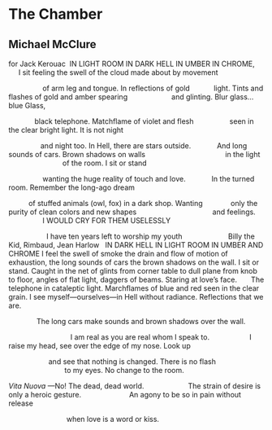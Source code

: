 # The Chamber
## Michael McClure
for Jack Kerouac ﻿
IN LIGHT ROOM IN DARK HELL IN UMBER IN CHROME,
     I sit feeling the swell of the cloud made about by movement

                 of arm leg and tongue. In reflections of gold
           light. Tints and flashes of gold and amber spearing
                     and glinting. Blur glass…blue Glass,

             black telephone. Matchflame of violet and flesh
                 seen in the clear bright light. It is not night

                and night too. In Hell, there are stars outside.
            And long sounds of cars. Brown shadows on walls
                                       in the light
                           of the room. I sit or stand

                 wanting the huge reality of touch and love.
            In the turned room. Remember the long-ago dream

          of stuffed animals (owl, fox) in a dark shop. Wanting
             only the purity of clean colors and new shapes
                                     and feelings.
                 I WOULD CRY FOR THEM USELESSLY

                   I have ten years left to worship my youth
                      Billy the Kid, Rimbaud, Jean Harlow
  IN DARK HELL IN LIGHT ROOM IN UMBER AND CHROME I
feel the swell of
smoke the drain and flow of motion of exhaustion, the long sounds of cars
the brown shadows
on the wall. I sit or stand. Caught in the net of glints from corner table to
dull plane
from knob to floor, angles of flat light, daggers of beams. Staring at love’s
face.
      The telephone in cataleptic light. Marchflames of blue and red seen in
the
clear grain.
I see myself—ourselves—in Hell without radiance. Reflections that we are.

              The long cars make sounds and brown shadows over the wall.

                               I am real as you are real whom I speak to.
                   I raise my head, see over the edge of my nose. Look up

                    and see that nothing is changed. There is no flash
                            to my eyes. No change to the room.

 _Vita Nuova_ —No! The dead, dead world.
                     The strain of desire is only a heroic gesture.
                       An agony to be so in pain without release

                             when love is a word or kiss.
